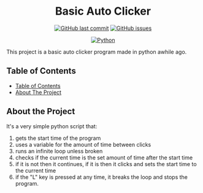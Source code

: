 <h1 align="center">
  Basic Auto Clicker
</h1>

<p align="center">
  <a href="https://github.com/KeyErrorFinn/aldi-schedule-to-google-calender/commits/main/"><img alt="GitHub last commit" src="https://img.shields.io/github/last-commit/KeyErrorFinn/aldi-schedule-to-google-calender" /></a>
  <a href="https://github.com/KeyErrorFinn/aldi-schedule-to-google-calender/issues"><img alt="GitHub issues" src="https://img.shields.io/github/issues-raw/KeyErrorFinn/aldi-schedule-to-google-calender" /></a>
</p>
<p align="center">
  <a href="#"><img alt="Python" src="https://img.shields.io/badge/Python-3776AB?logo=python&logoColor=fff" /></a>
</p>

This project is a basic auto clicker program made in python awhile ago.

## Table of Contents
- [Table of Contents](#table-of-contents)
- [About The Project](#about-the-project)

## About the Project
It's a very simple python script that:
1) gets the start time of the program
2) uses a variable for the amount of time between clicks
3) runs an infinite loop unless broken
4) checks if the current time is the set amount of time after the start time
5) if it is not then it continues, if it is then it clicks and sets the start time to the current time
6) if the "L" key is pressed at any time, it breaks the loop and stops the program.
